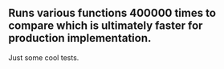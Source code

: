 ## Runs various functions 400000 times to compare which is ultimately faster for production implementation.

Just some cool tests.
